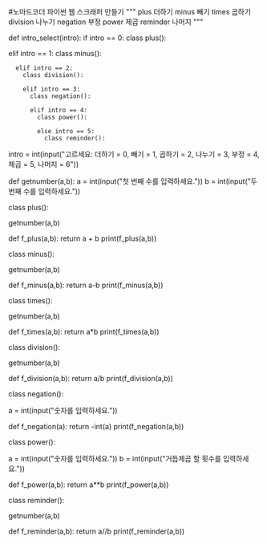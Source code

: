#노마드코더 파이썬 웹 스크래퍼 만들기
"""
plus 더하기
minus 빼기
times 곱하기
division 나누기
negation 부정
power 제곱
reminder 나머지
"""

def intro_select(intro):
  if intro == 0:
    class plus():
   
   elif intro == 1:
     class minus():
   
      elif intro == 2:
        class division():
          
        elif intro == 3:
          class negation():
            
          elif intro == 4:
            class power():
              
            else intro == 5:
              class reminder():

intro = int(input("고르세요: 더하기 = 0, 빼기 = 1, 곱하기 = 2, 나누기 = 3, 부정 = 4, 제곱 = 5, 나머지 = 6"))

def getnumber(a,b):
  a = int(input("첫 번째 수를 입력하세요."))
  b = int(input("두 번째 수를 입력하세요."))

class plus():

  getnumber(a,b)

  def f_plus(a,b):
   return a + b
  print(f_plus(a,b))

class minus():

 getnumber(a,b)

  def f_minus(a,b):
   return a-b
  print(f_minus(a,b))

class times():

 getnumber(a,b)

  def f_times(a,b):
   return a*b
  print(f_times(a,b))

class division():

  getnumber(a,b)

  def f_division(a,b):
   return a/b
  print(f_division(a,b))

class negation():

  a = int(input("숫자를 입력하세요."))

  def f_negation(a):
   return -int(a)
  print(f_negation(a,b))


class power():

  a = int(input("숫자를 입력하세요."))
  b = int(input("거듭제곱 할 횟수를 입력하세요."))

  def f_power(a,b):
   return a**b
  print(f_power(a,b))
  

class reminder():

  getnumber(a,b)

  def f_reminder(a,b):
   return a//b
  print(f_reminder(a,b))
